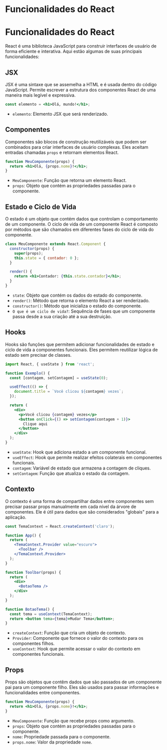 # Funcionalidades do React

# Funcionalidades do React

React é uma biblioteca JavaScript para construir interfaces de usuário de forma eficiente e interativa. Aqui estão algumas de suas principais funcionalidades:

## JSX

JSX é uma sintaxe que se assemelha a HTML e é usada dentro do código JavaScript. Permite escrever a estrutura dos componentes React de uma maneira mais legível e expressiva.

```jsx
const elemento = <h1>Olá, mundo!</h1>;
```

- `elemento`: Elemento JSX que será renderizado.

## Componentes

Componentes são blocos de construção reutilizáveis que podem ser combinados para criar interfaces de usuário complexas. Eles aceitam entradas chamadas `props` e retornam elementos React.

```jsx
function MeuComponente(props) {
  return <h1>Olá, {props.nome}!</h1>;
}
```

- `MeuComponente`: Função que retorna um elemento React.
- `props`: Objeto que contém as propriedades passadas para o componente.

## Estado e Ciclo de Vida

O estado é um objeto que contém dados que controlam o comportamento de um componente. O ciclo de vida de um componente React é composto por métodos que são chamados em diferentes fases do ciclo de vida do componente.

```jsx
class MeuComponente extends React.Component {
  constructor(props) {
    super(props);
    this.state = { contador: 0 };
  }

  render() {
    return <h1>Contador: {this.state.contador}</h1>;
  }
}
```

- `state`: Objeto que contém os dados do estado do componente.
- `render()`: Método que retorna o elemento React a ser renderizado.
- `constructor()`: Método que inicializa o estado do componente.
- `O que é um ciclo de vida?`: Sequência de fases que um componente passa desde a sua criação até a sua destruição.

## Hooks

Hooks são funções que permitem adicionar funcionalidades de estado e ciclo de vida a componentes funcionais. Eles permitem reutilizar lógica de estado sem precisar de classes.

```jsx
import React, { useState } from 'react';

function Exemplo() {
  const [contagem, setContagem] = useState(0);

  useEffect(() => {
    document.title = `Você clicou ${contagem} vezes`;
  });

  return (
    <div>
      <p>Você clicou {contagem} vezes</p>
      <button onClick={() => setContagem(contagem + 1)}>
        Clique aqui
      </button>
    </div>
  );
}
```

- `useState`: Hook que adiciona estado a um componente funcional.
- `useEffect`: Hook que permite realizar efeitos colaterais em componentes funcionais.
- `contagem`: Variável de estado que armazena a contagem de cliques.
- `setContagem`: Função que atualiza o estado da contagem.

## Contexto

O contexto é uma forma de compartilhar dados entre componentes sem precisar passar props manualmente em cada nível da árvore de componentes. Ele é útil para dados que são considerados "globais" para a aplicação.

```jsx
const TemaContext = React.createContext('claro');

function App() {
  return (
    <TemaContext.Provider value="escuro">
      <Toolbar />
    </TemaContext.Provider>
  );
}

function Toolbar(props) {
  return (
    <div>
      <BotaoTema />
    </div>
  );
}

function BotaoTema() {
  const tema = useContext(TemaContext);
  return <button tema={tema}>Mudar Tema</button>;
}
```

- `createContext`: Função que cria um objeto de contexto.
- `Provider`: Componente que fornece o valor do contexto para os componentes filhos.
- `useContext`: Hook que permite acessar o valor do contexto em componentes funcionais.


## Props

Props são objetos que contêm dados que são passados de um componente pai para um componente filho. Eles são usados para passar informações e funcionalidades entre componentes.

```jsx
function MeuComponente(props) {
  return <h1>Olá, {props.nome}!</h1>;
}
```

- `MeuComponente`: Função que recebe props como argumento.
- `props`: Objeto que contém as propriedades passadas para o componente.
- `nome`: Propriedade passada para o componente.
- `props.nome`: Valor da propriedade `nome`.
